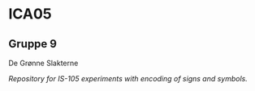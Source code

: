 # ICA05
## Gruppe 9
De Grønne Slakterne

<i>Repository for IS-105 experiments with encoding of signs and symbols.
